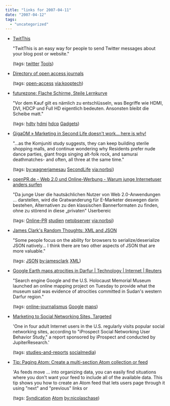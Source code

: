 ```yaml
---
title: "links for 2007-04-11"
date: "2007-04-12"
tags: 
  - "uncategorized"
---
```


- [TwitThis](http://twitthis.com/?type=text)
    
    "TwitThis is an easy way for people to send Twitter messages about your blog post or website."
    
    (tags: [twitter](http://del.icio.us/heinzwittenbrink/twitter) [Tools](http://del.icio.us/heinzwittenbrink/Tools))
    
- [Directory of open access journals](http://www.doaj.org/)
    
    (tags: [open-access](http://del.icio.us/heinzwittenbrink/open-access) [via:kooptech](http://del.icio.us/heinzwittenbrink/via:kooptech))
    
- [futurezone: Flache Schirme, Steile Lernkurve](http://futurezone.orf.at/produkte/stories/184414/)
    
    "Vor dem Kauf gilt es nämlich zu entschlüsseln, was Begriffe wie HDMI, DVI, HDCP und Full HD eigentlich bedeuten. Ansonsten bleibt die Scheibe matt."
    
    (tags: [hdtv](http://del.icio.us/heinzwittenbrink/hdtv) [hdmi](http://del.icio.us/heinzwittenbrink/hdmi) [hdcp](http://del.icio.us/heinzwittenbrink/hdcp) [Gadgets](http://del.icio.us/heinzwittenbrink/Gadgets))
    
- [GigaOM » Marketing in Second Life doesn't work... here is why!](http://gigaom.com/2007/04/04/3-reasons-why-marketing-in-second-life-doesnt-work/)
    
    "...as the Komjuniti study suggests, they can keep building sterile shopping malls, and continue wondering why Residents prefer nude dance parties, giant frogs singing alt-folk rock, and samurai deathmatches- and often, all three at the same time."
    
    (tags: [by:wagnerjamesau](http://del.icio.us/heinzwittenbrink/by:wagnerjamesau) [SecondLife](http://del.icio.us/heinzwittenbrink/SecondLife) [via:norbsi](http://del.icio.us/heinzwittenbrink/via:norbsi))
    
- [openPR.de - Web 2.0 und Online-Werbung - Warum junge Internetuser anders surfen](http://openpr.de/news/129011/Web-2-0-und-Online-Werbung-Warum-junge-Internetuser-anders-surfen.html)
    
    "Da junge User die hautsächlichen Nutzer von Web 2.0-Anwendungen ... darstellen, wird die Gratwanderung für E-Marketer deswegen darin bestehen, Alternativen zu den klassischen Bannerformaten zu finden, ohne zu störend in diese „privaten" Userbereic
    
    (tags: [Online-PR](http://del.icio.us/heinzwittenbrink/Online-PR) [studien](http://del.icio.us/heinzwittenbrink/studien) [netobserver](http://del.icio.us/heinzwittenbrink/netobserver) [via:norbsi](http://del.icio.us/heinzwittenbrink/via:norbsi))
    
- [James Clark's Random Thoughts: XML and JSON](http://blog.jclark.com/2007/04/xml-and-json.html)
    
    "Some people focus on the ability for browsers to serialize/deserialize JSON natively... I think there are two other aspects of JSON that are more valuable."
    
    (tags: [JSON](http://del.icio.us/heinzwittenbrink/JSON) [by:jamesclark](http://del.icio.us/heinzwittenbrink/by:jamesclark) [XML](http://del.icio.us/heinzwittenbrink/XML))
    
- [Google Earth maps atrocities in Darfur | Technology | Internet | Reuters](http://www.reuters.com/article/internetNews/idUSN1043905220070411)
    
    "Search engine Google and the U.S. Holocaust Memorial Museum launched an online mapping project on Tuesday to provide what the museum said was evidence of atrocities committed in Sudan's western Darfur region."
    
    (tags: [online-journalismus](http://del.icio.us/heinzwittenbrink/online-journalismus) [Google](http://del.icio.us/heinzwittenbrink/Google) [maps](http://del.icio.us/heinzwittenbrink/maps))
    
- [Marketing to Social Networking Sites, Targeted](http://www.clickz.com/showPage.html?page=3625536)
    
    'One in four adult Internet users in the U.S. regularly visits popular social networking sites, according to "iProspect Social Networking User Behavior Study," a report sponsored by iProspect and conducted by JupiterResearch.'
    
    (tags: [studies-and-reports](http://del.icio.us/heinzwittenbrink/studies-and-reports) [socialmedia](http://del.icio.us/heinzwittenbrink/socialmedia))
    
- [Tip: Paging Atom: Create a multi-section Atom collection or feed](http://www-128.ibm.com/developerworks/library/x-tipatom2/)
    
    'As feeds move ... into organizing data, you can easily find situations where you don't want your feed to include all of the available data. This tip shows you how to create an Atom feed that lets users page through it using "next" and "previous" links or
    
    (tags: [Syndication](http://del.icio.us/heinzwittenbrink/Syndication) [Atom](http://del.icio.us/heinzwittenbrink/Atom) [by:nicolaschase](http://del.icio.us/heinzwittenbrink/by:nicolaschase))
